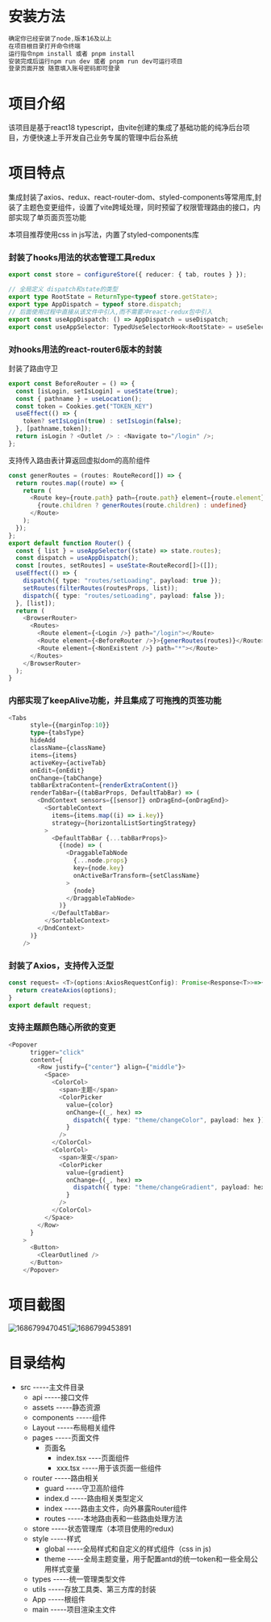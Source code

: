 # 安装方法

```javascript
确定你已经安装了node,版本16及以上
在项目根目录打开命令终端
运行指令npm install 或者 pnpm install
安装完成后运行npm run dev 或者 pnpm run dev可运行项目
登录页面开放 随意填入账号密码即可登录
```

# **项目介绍**

该项目是基于react18 typescript，由vite创建的集成了基础功能的纯净后台项目，方便快速上手开发自己业务专属的管理中后台系统

# 项目特点

集成封装了axios、redux、react-router-dom、styled-components等常用库,封装了主题色变更组件，设置了vite跨域处理，同时预留了权限管理路由的接口，内部实现了单页面页签功能

本项目推荐使用css in js写法，内置了styled-components库

### 封装了hooks用法的状态管理工具redux

```typescript
export const store = configureStore({ reducer: { tab, routes } });

// 全局定义 dispatch和state的类型
export type RootState = ReturnType<typeof store.getState>;
export type AppDispatch = typeof store.dispatch;
// 后面使用过程中直接从该文件中引入,而不需要冲react-redux包中引入
export const useAppDispatch: () => AppDispatch = useDispatch;
export const useAppSelector: TypedUseSelectorHook<RootState> = useSelector;
```

### 对hooks用法的react-router6版本的封装

封装了路由守卫

```typescript
export const BeforeRouter = () => {
  const [isLogin, setIsLogin] = useState(true);
  const { pathname } = useLocation();
  const token = Cookies.get("TOKEN_KEY")
  useEffect(() => {
    token? setIsLogin(true) : setIsLogin(false);
  }, [pathname,token]);
  return isLogin ? <Outlet /> : <Navigate to="/login" />;
};
```

支持传入路由表计算返回虚拟dom的高阶组件

```typescript
const generRoutes = (routes: RouteRecord[]) => {
  return routes.map((route) => {
    return (
      <Route key={route.path} path={route.path} element={route.element}>
        {route.children ? generRoutes(route.children) : undefined}
      </Route>
    );
  });
};
export default function Router() {
  const { list } = useAppSelector((state) => state.routes);
  const dispatch = useAppDispatch();
  const [routes, setRoutes] = useState<RouteRecord[]>([]);
  useEffect(() => {
    dispatch({ type: "routes/setLoading", payload: true });
    setRoutes(filterRoutes(routesProps, list));
    dispatch({ type: "routes/setLoading", payload: false });
  }, [list]);
  return (
    <BrowserRouter>
      <Routes>
        <Route element={<Login />} path="/login"></Route>
        <Route element={<BeforeRouter />}>{generRoutes(routes)}</Route>
        <Route element={<NonExistent />} path="*"></Route>
      </Routes>
    </BrowserRouter>
  );
}
```

### 内部实现了keepAlive功能，并且集成了可拖拽的页签功能

```typescript
<Tabs
      style={{marginTop:10}}
      type={tabsType}
      hideAdd
      className={className}
      items={items}
      activeKey={activeTab}
      onEdit={onEdit}
      onChange={tabChange}
      tabBarExtraContent={renderExtraContent()}
      renderTabBar={(tabBarProps, DefaultTabBar) => (
        <DndContext sensors={[sensor]} onDragEnd={onDragEnd}>
          <SortableContext
            items={items.map((i) => i.key)}
            strategy={horizontalListSortingStrategy}
          >
            <DefaultTabBar {...tabBarProps}>
              {(node) => (
                <DraggableTabNode
                  {...node.props}
                  key={node.key}
                  onActiveBarTransform={setClassName}
                >
                  {node}
                </DraggableTabNode>
              )}
            </DefaultTabBar>
          </SortableContext>
        </DndContext>
      )}
    />
```

### 封装了Axios，支持传入泛型

```typescript
const request= <T>(options:AxiosRequestConfig): Promise<Response<T>>=>{
  return createAxios(options);
}
export default request;
```

### 支持主题颜色随心所欲的变更

```typescript
<Popover
      trigger="click"
      content={
        <Row justify={"center"} align={"middle"}>
          <Space>
            <ColorCol>
              <span>主题</span>
              <ColorPicker
                value={color}
                onChange={(_, hex) =>
                  dispatch({ type: "theme/changeColor", payload: hex })
                }
              />
            </ColorCol>
            <ColorCol>
              <span>渐变</span>
              <ColorPicker
                value={gradient}
                onChange={(_, hex) =>
                  dispatch({ type: "theme/changeGradient", payload: hex })
                }
              />
            </ColorCol>
          </Space>
        </Row>
      }
    >
      <Button>
        <ClearOutlined />
      </Button>
    </Popover>
```

# 项目截图

![1686799470451](image/README/1686799470451.png)![1686799453891](image/README/1686799453891.png)

# 目录结构

* src -----主文件目录
  * api -----接口文件
  * assets  -----静态资源
  * components -----组件
  * Layout -----布局相关组件
  * pages -----页面文件
    * 页面名
      * index.tsx ----页面组件
      * xxx.tsx -----用于该页面一些组件
  * router -----路由相关
    * guard -----守卫高阶组件
    * index.d -----路由相关类型定义
    * index -----路由主文件，向外暴露Router组件
    * routes -----本地路由表和一些路由处理方法
  * store -----状态管理库（本项目使用的redux)
  * style -----样式
    * global -----全局样式和自定义的样式组件（css in js)
    * theme -----全局主题变量，用于配置antd的统一token和一些全局公用样式变量
  * types -----统一管理类型文件
  * utils -----存放工具类、第三方库的封装
  * App -----根组件
  * main -----项目渲染主文件
